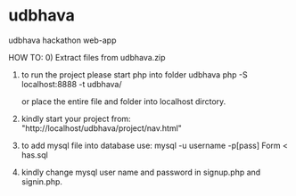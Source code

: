 # udbhava
udbhava hackathon web-app

HOW TO:
0) Extract files from udbhava.zip
1) to run the project please start php into folder udbhava
   php -S localhost:8888 -t udbhava/

   or place the entire file and folder into localhost dirctory.
2) kindly start your project from: "http://localhost/udbhava/project/nav.html"
3) to add mysql file into database use: 
   mysql -u username -p[pass] Form < has.sql

4) kindly change mysql user name and password in signup.php and signin.php.